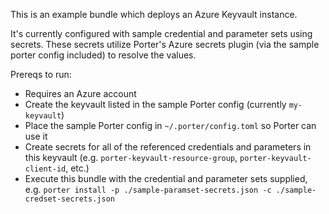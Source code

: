 This is an example bundle which deploys an Azure Keyvault instance.

It's currently configured with sample credential and parameter sets using secrets.  These secrets utilize Porter's Azure secrets plugin (via the sample porter config included) to resolve the values.

Prereqs to run:
 - Requires an Azure account
 - Create the keyvault listed in the sample Porter config (currently `my-keyvault`)
 - Place the sample Porter config in `~/.porter/config.toml` so Porter can use it
 - Create secrets for all of the referenced credentials and parameters in this keyvault (e.g. `porter-keyvault-resource-group`, `porter-keyvault-client-id`, etc.)
 - Execute this bundle with the credential and parameter sets supplied, e.g. 
 `porter install -p ./sample-paramset-secrets.json -c ./sample-credset-secrets.json`
